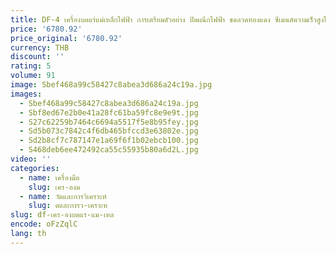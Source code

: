 ```yaml
---
title: DF-4 เครื่องบดแร่แม่เหล็กไฟฟ้า การเตรียมตัวอย่าง ปิดผนึกไฟฟ้า ขดลวดทองแดง ซีเมนต์ความเร็วสูงไร้ฝุ่น
price: '6780.92'
price_original: '6780.92'
currency: THB
discount: ''
rating: 5
volume: 91
image: Sbef468a99c58427c8abea3d686a24c19a.jpg
images:
  - Sbef468a99c58427c8abea3d686a24c19a.jpg
  - Sbf8ed67e2b0e41a28fc61ba59fc8e9e9t.jpg
  - S27c62259b7464c6694a5517f5e8b95fey.jpg
  - Sd5b073c7842c4f6db465bfccd3e63802e.jpg
  - Sd2b8cf7c787147e1a69f6f1b02ebcb100.jpg
  - S468deb6ee472492ca55c55935b80a6d2L.jpg
video: ''
categories:
  - name: เครื่องมือ
    slug: เคร-องม
  - name: วัดและการวิเคราะห์
    slug: ดและการว-เคราะห
slug: df-เคร-องบดแร-แม-เหล
encode: oFzZqlC
lang: th
---
```

  